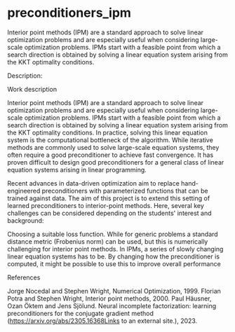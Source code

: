 # preconditioners_ipm

Interior point methods (IPM) are a standard approach to solve linear optimization problems and are especially useful when considering large-scale optimization problems. IPMs start with a feasible point from which a search direction is obtained by solving a linear equation system arising from the KKT optimality conditions.

Description:

Work description

Interior point methods (IPM) are a standard approach to solve linear optimization problems and are especially useful when considering large-scale optimization problems. IPMs start with a feasible point from which a search direction is obtained by solving a linear equation system arising from the KKT optimality conditions. In practice, solving this linear equation system is the computational bottleneck of the algorithm. While iterative methods are commonly used to solve large-scale equation systems, they often require a good preconditioner to achieve fast convergence. It has proven difficult to design good preconditioners for a general class of linear equation systems arising in linear programming.

Recent advances in data-driven optimization aim to replace hand-engineered preconditioners with parameterized functions that can be trained against data. The aim of this project is to extend this setting of learned preconditioners to interior-point methods. Here, several key challenges can be considered depending on the students' interest and background:

Choosing a suitable loss function. While for generic problems a standard distance metric (Frobenius norm) can be used, but this is numerically challenging for interior point methods. In IPMs, a series of slowly changing linear equation systems has to be. By changing how the preconditioner is computed, it might be possible to use this to improve overall performance

References

Jorge Nocedal and Stephen Wright, Numerical Optimization, 1999. 
Florian Potra and Stephen Wright, Interior point methods, 2000. 
Paul Häusner, Ozan Öktem and Jens Sjölund. Neural incomplete factorization: learning preconditioners for the conjugate gradient method (https://arxiv.org/abs/2305.16368Links to an external site.), 2023.

